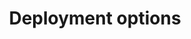 ---
menu:
  default:
    identifier: ko-guides-hosting-hosting-options-_index
    parent: w-b-platform
title: Deployment options
weight: 1
---